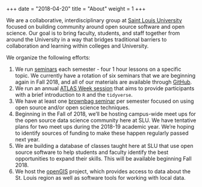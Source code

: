 +++
date = "2018-04-20"
title = "About"
weight = 1
+++

We are a collaborative, interdisciplinary group at [Saint Louis University](https://www.slu.edu) focused on building community around open source software and open science. Our goal is to bring faculty, students, and staff together from around the University in a way that bridges traditional barriers to collaboration and learning within colleges and University.

We organize the following efforts:

1. We run [seminars](/seminars) each semester - four 1 hour lessons on a specific topic. We currently have a rotation of six seminars that we are beginning again in Fall 2018, and all of our materials are available through [GitHub](http://github.com/slu-dss).
2. We run an annual [ATLAS Week session](http://github.com/slu-dss/atlasWeek) that aims to provide participants with a brief introduction to `R` and the `tidyverse`.
3. We have at least one [brownbag seminar](/brownbags) per semester focused on using open source and/or open science techniques.
4. Beginning in the Fall of 2018, we’ll be hosting campus-wide meet ups for the open source data science community here at SLU. We have tentative plans for two meet ups during the 2018-19 academic year. We’re hoping to identify sources of funding to make these happen regularly passed next year.
5. We are building a database of classes taught here at SLU that use open source software to help students and faculty identify the best opportunities to expand their skills. This will be available beginning Fall 2018.
6. We host the [openGIS](http://github.com/slu-openGIS) project, which provides access to data about the St. Louis region as well as software tools for working with local data.
